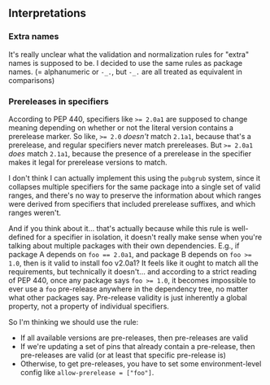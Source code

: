
## Interpretations

### Extra names

It's really unclear what the validation and normalization rules for
"extra" names is supposed to be. I decided to use the same rules as
package names. (= alphanumeric or `-_.`, but `-_.` are all treated as
equivalent in comparisons)


### Prereleases in specifiers

According to PEP 440, specifiers like `>= 2.0a1` are supposed to
change meaning depending on whether or not the literal version
contains a prerelease marker. So like, `>= 2.0` *doesn't* match
`2.1a1`, because that's a prerelease, and regular specifiers never
match prereleases. But `>= 2.0a1` *does* match `2.1a1`, because the
presence of a prerelease in the specifier makes it legal for
prerelease versions to match.
  
I don't think I can actually implement this using the `pubgrub`
system, since it collapses multiple specifiers for the same package
into a single set of valid ranges, and there's no way to preserve the
information about which ranges were derived from specifiers that
included prerelease suffixes, and which ranges weren't.
  
And if you think about it... that's actually because while this rule
is well-defined for a specifier in isolation, it doesn't really make
sense when you're talking about multiple packages with their own
dependencies. E.g., if package A depends on `foo == 2.0a1`, and
package B depends on `foo >= 1.0`, then is it valid to install foo
v2.0a1? It feels like it ought to match all the requirements, but
technically it doesn't... and according to a strict reading of PEP
440, once any package says `foo >= 1.0`, it becomes impossible to ever
use a `foo` pre-release anywhere in the dependency tree, no matter
what other packages say. Pre-release validity is just inherently a
global property, not a property of individual specifiers.
  
So I'm thinking we should use the rule:

- If all available versions are pre-releases, then pre-releases are valid
- If we're updating a set of pins that already contain a pre-release,
  then pre-releases are valid (or at least that specific pre-release
  is)
- Otherwise, to get pre-releases, you have to set some
  environment-level config like `allow-prerelease = ["foo"]`.
